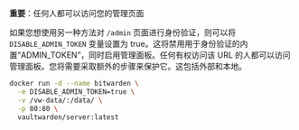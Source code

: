 **重要**：任何人都可以访问您的管理页面

如果您想使用另一种方法对 `/admin` 页面进行身份验证，则可以将 `DISABLE_ADMIN_TOKEN` 变量设置为 true。这将禁用用于身份验证的内置“ADMIN_TOKEN”，同时启用管理面板。任何有权访问该 URL 的人都可以访问管理面板。您将需要采取额外的步骤来保护它。这包括外部和本地。

```sh
docker run -d --name bitwarden \
  -e DISABLE_ADMIN_TOKEN=true \
  -v /vw-data/:/data/ \
  -p 80:80 \
  vaultwarden/server:latest
```